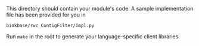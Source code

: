 This directory should contain your module's code.
A sample implementation file has been provided for you in

```biokbase/rwc_ContigFilter/Impl.py```

Run `make` in the root to generate your language-specific client libraries.
